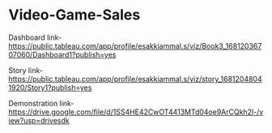 # Video-Game-Sales


Dashboard link-https://public.tableau.com/app/profile/esakkiammal.s/viz/Book3_16812036707060/Dashboard1?publish=yes 

Story link-https://public.tableau.com/app/profile/esakkiammal.s/viz/story_16812048041920/Story1?publish=yes
 
Demonstration link-https://drive.google.com/file/d/1SS4HE42CwOT4413MTd04oe9ArCQkh2l-/view?usp=drivesdk
